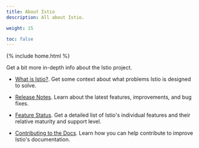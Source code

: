 ```yaml
---
title: About Istio
description: All about Istio.

weight: 15

toc: false
---
```

{% include home.html %}

Get a bit more in-depth info about the Istio project.

- [What is Istio?]({{home}}/about/intro.html). Get some context about what problems Istio is designed to solve.

- [Release Notes]({{home}}/about/notes/). Learn about the latest features, improvements, and bug fixes.

- [Feature Status]({{home}}/about/feature-stages.html). Get a detailed list of Istio's individual features and their relative
maturity and support level.

- [Contributing to the Docs]({{home}}/about/contribute/). Learn how you can help contribute to improve Istio's documentation.
